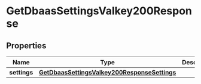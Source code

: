 

# GetDbaasSettingsValkey200Response


## Properties

| Name | Type | Description | Notes |
|------------ | ------------- | ------------- | -------------|
|**settings** | [**GetDbaasSettingsValkey200ResponseSettings**](GetDbaasSettingsValkey200ResponseSettings.md) |  |  [optional] |



